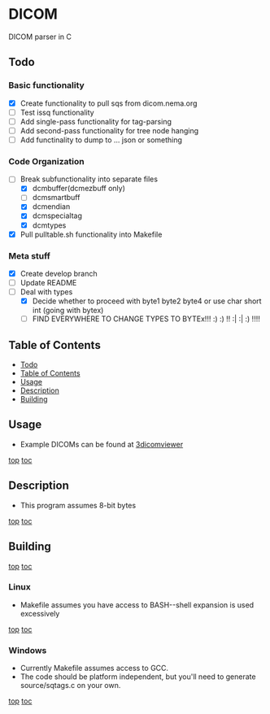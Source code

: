 <a top="top"/>

# DICOM
DICOM parser in C

## Todo
### Basic functionality
- [x] Create functionality to pull sqs from dicom.nema.org
- [ ] Test issq functionality
- [ ] Add single-pass functionality for tag-parsing
- [ ] Add second-pass functionality for tree node hanging
- [ ] Add functinality to dump to ... json or something
### Code Organization
- [ ] Break subfunctionality into separate files
  - [x] dcmbuffer(dcmezbuff only)
  - [ ] dcmsmartbuff
  - [x] dcmendian
  - [x] dcmspecialtag
  - [x] dcmtypes
- [x] Pull pulltable.sh functionality into Makefile
### Meta stuff
- [x] Create develop branch
- [ ] Update README
- [ ] Deal with types
  - [x] Decide whether to proceed with byte1 byte2 byte4 or use char short int (going with bytex)
  - [ ] FIND EVERYWHERE TO CHANGE TYPES TO BYTEx!!! :) :) !! :| :| :) !!!!

## Table of Contents
- [Todo](#todo)
- [Table of Contents](#top)
- [Usage](#usage)
- [Description](#description)
- [Building](#building)

## Usage
- Example DICOMs can be found at [3dicomviewer](https://3dicomviewer.com/dicom-library)

[top](#top) [toc](#table-of-contents)

## Description
- This program assumes 8-bit bytes

[top](#top) [toc](#table-of-contents)

## Building

[top](#top) [toc](#table-of-contents)

### Linux
- Makefile assumes you have access to BASH--shell expansion is used excessively

[top](#top) [toc](#table-of-contents)

### Windows
- Currently Makefile assumes access to GCC.
- The code should be platform independent, but you'll need to generate source/sqtags.c on your own.

[top](#top) [toc](#table-of-contents)
